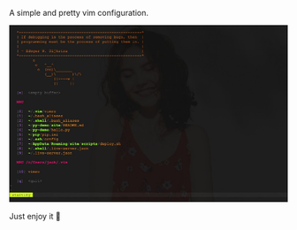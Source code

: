 A simple and pretty vim configuration.

<img alt="picture 1" src="./imgs/46fe11d427cc24357a9b9d8de54b6b17d76ae3e78df60e6b8ddb4b6409a56311.png" width="" />  

Just enjoy it 🎉